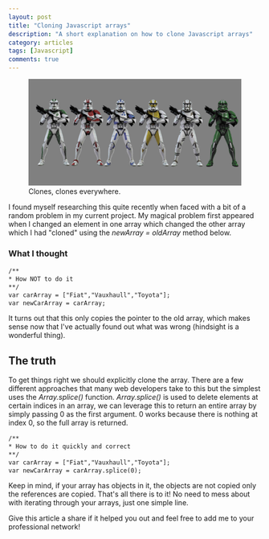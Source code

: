 ```yaml
---
layout: post
title: "Cloning Javascript arrays"
description: "A short explanation on how to clone Javascript arrays"
category: articles
tags: [Javascript]
comments: true
---
```


<figure>
	<img src="/images/star-wars-clones-large.jpg">
	<figcaption>Clones, clones everywhere.</figcaption>
</figure>

I found myself researching this quite recently when faced with a bit of a random problem in my current project.
My magical problem first appeared when I changed an element in one array which changed the other array which I had "cloned" using the *newArray = oldArray* method below.

### What I thought

<pre class="code-box"><code class="language-javascript">/**
* How NOT to do it
**/
var carArray = ["Fiat","Vauxhaull","Toyota"];
var newCarArray = carArray;</code></pre>

It turns out that this only copies the pointer to the old array, which makes sense now that I've actually found out what was wrong (hindsight is a wonderful thing).

## The truth

To get things right we should explicitly clone the array. There are a few different approaches that many web developers take to this but the simplest uses the *Array.splice()* function. *Array.splice()* is used to delete elements at certain indices in an array, we can leverage this to return an entire array by simply passing 0 as the first argument. 0 works because there is nothing at index 0, so the full array is returned.

<pre class="code-box"><code class="language-javascript">/**
* How to do it quickly and correct
**/
var carArray = ["Fiat","Vauxhaull","Toyota"];
var newCarArray = carArray.splice(0);</code></pre>

Keep in mind, if your array has objects in it, the objects are not copied only the references are copied.
That's all there is to it! No need to mess about with iterating through your arrays, just one simple line.

Give this article a share if it helped you out and feel free to add me to your professional network!